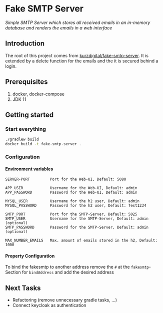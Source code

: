 # Fake SMTP Server

*Simple SMTP Server which stores all received emails in an in-memory database and renders the emails in a web interface*

## Introduction

The root of this project comes from [kurzdigital/fake-smtp-server](https://github.com/kurzdigital/fake-smtp-server).
It is extended by a delete function for the emails and the it is secured behind a login.

## Prerequisites

1. docker, docker-compose
2. JDK 11

## Getting started

### Start everything

```bash
./gradlew build
docker build -t fake-smtp-server .
```

### Configuration

#### Environment variables

    SERVER-PORT         Port for the Web-UI, Default: 5080
    
    APP_USER            Username for the Web-UI, Default: admin
    APP_PASSWORD        Password for the Web-UI, Default: admin
    
    MYSQL_USER          Username for the h2 user, Default: admin
    MYSQL_PASSWORD      Password for the h2 user, Default: Test1234
    
    SMTP_PORT           Port for the SMTP-Server, Default: 5025
    SMTP_USER           Username for the SMTP-Server, Default: admin (optional)
    SMTP_PASSWORD       Password for the SMTP-Server, Default: admin (optional)
    
    MAX_NUMBER_EMAILS   Max. amount of emails stored in the h2, Default: 1000
     
#### Property Configuration

        
To bind the fakesmtp to another address remove the `#` at the `fakesmtp`-Section for `bindAddress` and add the desired address
    
## Next Tasks

- Refactoring (remove unnecessary gradle tasks, ...)
- Connect keycloak as authentication
